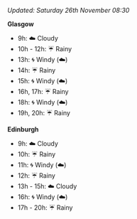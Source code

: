 *Updated: Saturday 26th November 08:30*

**Glasgow**

* 9h: :cloud: Cloudy
* 10h - 12h: :umbrella: Rainy
* 13h: :cyclone: Windy (:cloud:)
* 14h: :umbrella: Rainy
* 15h: :cyclone: Windy (:cloud:)
* 16h, 17h: :umbrella: Rainy
* 18h: :cyclone: Windy (:cloud:)
* 19h, 20h: :umbrella: Rainy

**Edinburgh**

* 9h: :cloud: Cloudy
* 10h: :umbrella: Rainy
* 11h: :cyclone: Windy (:cloud:)
* 12h: :umbrella: Rainy
* 13h - 15h: :cloud: Cloudy
* 16h: :cyclone: Windy (:cloud:)
* 17h - 20h: :umbrella: Rainy
